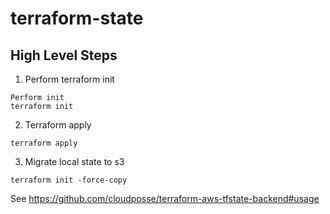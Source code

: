 
# terraform-state 


## High Level Steps

1. Perform terraform init
```
Perform init
terraform init
```


2. Terraform apply
```
terraform apply
```

3. Migrate local state to s3
```
terraform init -force-copy
```


See https://github.com/cloudposse/terraform-aws-tfstate-backend#usage